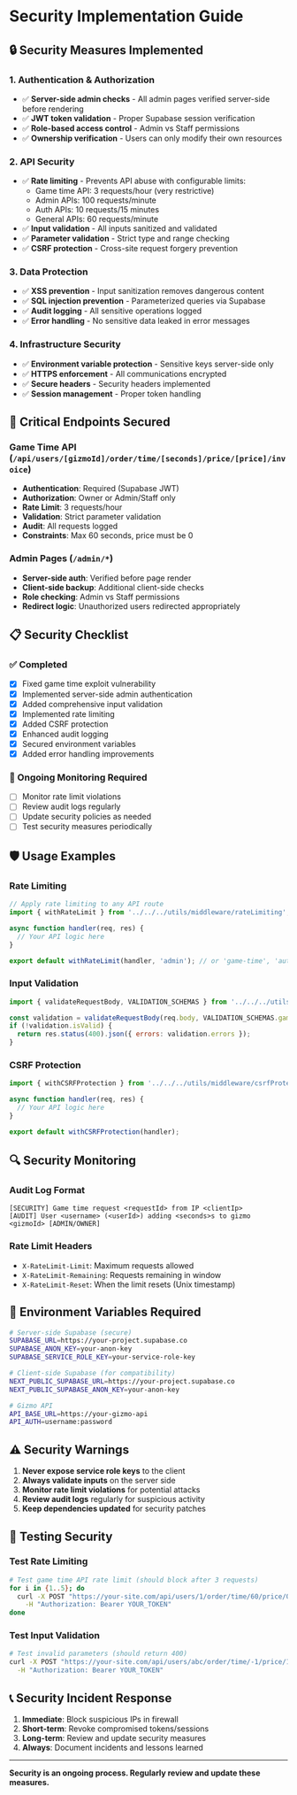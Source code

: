 # Security Implementation Guide

## 🔒 Security Measures Implemented

### 1. **Authentication & Authorization**
- ✅ **Server-side admin checks** - All admin pages verified server-side before rendering
- ✅ **JWT token validation** - Proper Supabase session verification
- ✅ **Role-based access control** - Admin vs Staff permissions
- ✅ **Ownership verification** - Users can only modify their own resources

### 2. **API Security**
- ✅ **Rate limiting** - Prevents API abuse with configurable limits:
  - Game time API: 3 requests/hour (very restrictive)
  - Admin APIs: 100 requests/minute
  - Auth APIs: 10 requests/15 minutes
  - General APIs: 60 requests/minute
- ✅ **Input validation** - All inputs sanitized and validated
- ✅ **Parameter validation** - Strict type and range checking
- ✅ **CSRF protection** - Cross-site request forgery prevention

### 3. **Data Protection**
- ✅ **XSS prevention** - Input sanitization removes dangerous content
- ✅ **SQL injection prevention** - Parameterized queries via Supabase
- ✅ **Audit logging** - All sensitive operations logged
- ✅ **Error handling** - No sensitive data leaked in error messages

### 4. **Infrastructure Security**
- ✅ **Environment variable protection** - Sensitive keys server-side only
- ✅ **HTTPS enforcement** - All communications encrypted
- ✅ **Secure headers** - Security headers implemented
- ✅ **Session management** - Proper token handling

## 🚨 Critical Endpoints Secured

### Game Time API (`/api/users/[gizmoId]/order/time/[seconds]/price/[price]/invoice`)
- **Authentication**: Required (Supabase JWT)
- **Authorization**: Owner or Admin/Staff only
- **Rate Limit**: 3 requests/hour
- **Validation**: Strict parameter validation
- **Audit**: All requests logged
- **Constraints**: Max 60 seconds, price must be 0

### Admin Pages (`/admin/*`)
- **Server-side auth**: Verified before page render
- **Client-side backup**: Additional client-side checks
- **Role checking**: Admin vs Staff permissions
- **Redirect logic**: Unauthorized users redirected appropriately

## 📋 Security Checklist

### ✅ Completed
- [x] Fixed game time exploit vulnerability
- [x] Implemented server-side admin authentication
- [x] Added comprehensive input validation
- [x] Implemented rate limiting
- [x] Added CSRF protection
- [x] Enhanced audit logging
- [x] Secured environment variables
- [x] Added error handling improvements

### 🔄 Ongoing Monitoring Required
- [ ] Monitor rate limit violations
- [ ] Review audit logs regularly
- [ ] Update security policies as needed
- [ ] Test security measures periodically

## 🛡️ Usage Examples

### Rate Limiting
```javascript
// Apply rate limiting to any API route
import { withRateLimit } from '../../../utils/middleware/rateLimiting';

async function handler(req, res) {
  // Your API logic here
}

export default withRateLimit(handler, 'admin'); // or 'game-time', 'auth', etc.
```

### Input Validation
```javascript
import { validateRequestBody, VALIDATION_SCHEMAS } from '../../../utils/validation/inputValidation';

const validation = validateRequestBody(req.body, VALIDATION_SCHEMAS.gameTimeRequest);
if (!validation.isValid) {
  return res.status(400).json({ errors: validation.errors });
}
```

### CSRF Protection
```javascript
import { withCSRFProtection } from '../../../utils/middleware/csrfProtection';

async function handler(req, res) {
  // Your API logic here
}

export default withCSRFProtection(handler);
```

## 🔍 Security Monitoring

### Audit Log Format
```
[SECURITY] Game time request <requestId> from IP <clientIp>
[AUDIT] User <username> (<userId>) adding <seconds>s to gizmo <gizmoId> [ADMIN/OWNER]
```

### Rate Limit Headers
- `X-RateLimit-Limit`: Maximum requests allowed
- `X-RateLimit-Remaining`: Requests remaining in window
- `X-RateLimit-Reset`: When the limit resets (Unix timestamp)

## 🚀 Environment Variables Required

```bash
# Server-side Supabase (secure)
SUPABASE_URL=https://your-project.supabase.co
SUPABASE_ANON_KEY=your-anon-key
SUPABASE_SERVICE_ROLE_KEY=your-service-role-key

# Client-side Supabase (for compatibility)
NEXT_PUBLIC_SUPABASE_URL=https://your-project.supabase.co
NEXT_PUBLIC_SUPABASE_ANON_KEY=your-anon-key

# Gizmo API
API_BASE_URL=https://your-gizmo-api
API_AUTH=username:password
```

## ⚠️ Security Warnings

1. **Never expose service role keys** to the client
2. **Always validate inputs** on the server side
3. **Monitor rate limit violations** for potential attacks
4. **Review audit logs** regularly for suspicious activity
5. **Keep dependencies updated** for security patches

## 🔧 Testing Security

### Test Rate Limiting
```bash
# Test game time API rate limit (should block after 3 requests)
for i in {1..5}; do
  curl -X POST "https://your-site.com/api/users/1/order/time/60/price/0/invoice" \
    -H "Authorization: Bearer YOUR_TOKEN"
done
```

### Test Input Validation
```bash
# Test invalid parameters (should return 400)
curl -X POST "https://your-site.com/api/users/abc/order/time/-1/price/100/invoice" \
  -H "Authorization: Bearer YOUR_TOKEN"
```

## 📞 Security Incident Response

1. **Immediate**: Block suspicious IPs in firewall
2. **Short-term**: Revoke compromised tokens/sessions
3. **Long-term**: Review and update security measures
4. **Always**: Document incidents and lessons learned

---

**Security is an ongoing process. Regularly review and update these measures.**
